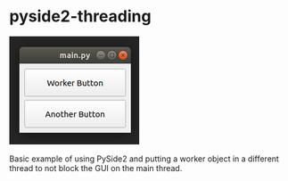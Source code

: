 # pyside2-threading

![gui](https://github.com/bhowiebkr/pyside2-threading/blob/master/images/gui.png)

Basic example of using PySide2 and putting a worker object in a different thread to not block the GUI on the main thread.
